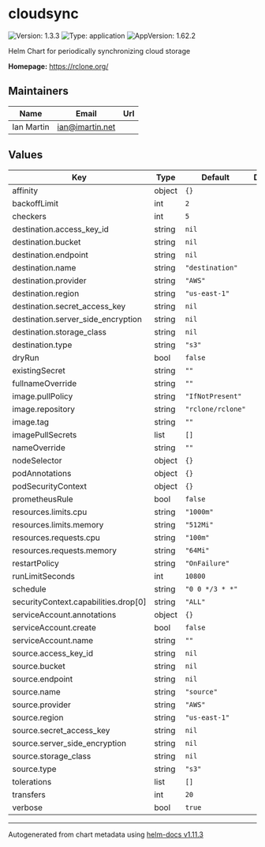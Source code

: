 # cloudsync

![Version: 1.3.3](https://img.shields.io/badge/Version-1.3.3-informational?style=flat-square) ![Type: application](https://img.shields.io/badge/Type-application-informational?style=flat-square) ![AppVersion: 1.62.2](https://img.shields.io/badge/AppVersion-1.62.2-informational?style=flat-square)

Helm Chart for periodically synchronizing cloud storage

**Homepage:** <https://rclone.org/>

## Maintainers

| Name | Email | Url |
| ---- | ------ | --- |
| Ian Martin | <ian@imartin.net> |  |

## Values

| Key | Type | Default | Description |
|-----|------|---------|-------------|
| affinity | object | `{}` |  |
| backoffLimit | int | `2` |  |
| checkers | int | `5` |  |
| destination.access_key_id | string | `nil` |  |
| destination.bucket | string | `nil` |  |
| destination.endpoint | string | `nil` |  |
| destination.name | string | `"destination"` |  |
| destination.provider | string | `"AWS"` |  |
| destination.region | string | `"us-east-1"` |  |
| destination.secret_access_key | string | `nil` |  |
| destination.server_side_encryption | string | `nil` |  |
| destination.storage_class | string | `nil` |  |
| destination.type | string | `"s3"` |  |
| dryRun | bool | `false` |  |
| existingSecret | string | `""` |  |
| fullnameOverride | string | `""` |  |
| image.pullPolicy | string | `"IfNotPresent"` |  |
| image.repository | string | `"rclone/rclone"` |  |
| image.tag | string | `""` |  |
| imagePullSecrets | list | `[]` |  |
| nameOverride | string | `""` |  |
| nodeSelector | object | `{}` |  |
| podAnnotations | object | `{}` |  |
| podSecurityContext | object | `{}` |  |
| prometheusRule | bool | `false` |  |
| resources.limits.cpu | string | `"1000m"` |  |
| resources.limits.memory | string | `"512Mi"` |  |
| resources.requests.cpu | string | `"100m"` |  |
| resources.requests.memory | string | `"64Mi"` |  |
| restartPolicy | string | `"OnFailure"` |  |
| runLimitSeconds | int | `10800` |  |
| schedule | string | `"0 0 */3 * *"` |  |
| securityContext.capabilities.drop[0] | string | `"ALL"` |  |
| serviceAccount.annotations | object | `{}` |  |
| serviceAccount.create | bool | `false` |  |
| serviceAccount.name | string | `""` |  |
| source.access_key_id | string | `nil` |  |
| source.bucket | string | `nil` |  |
| source.endpoint | string | `nil` |  |
| source.name | string | `"source"` |  |
| source.provider | string | `"AWS"` |  |
| source.region | string | `"us-east-1"` |  |
| source.secret_access_key | string | `nil` |  |
| source.server_side_encryption | string | `nil` |  |
| source.storage_class | string | `nil` |  |
| source.type | string | `"s3"` |  |
| tolerations | list | `[]` |  |
| transfers | int | `20` |  |
| verbose | bool | `true` |  |

----------------------------------------------
Autogenerated from chart metadata using [helm-docs v1.11.3](https://github.com/norwoodj/helm-docs/releases/v1.11.3)
